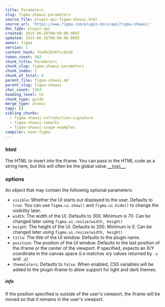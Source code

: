 ```yaml
---
title: Parameters
slug: figma-showui-parameters
source_file: plugin-api-figma-showui.html
source_url: 'https://www.figma.com/plugin-docs/api/figma-showui/'
doc_type: plugin-api
created: 2025-06-26T00:00:00.000Z
updated: 2025-06-26T00:00:00.000Z
owner: figma
version: 1
content_hash: 7ee0b2036fcc6a30
token_count: 362
chunk_title: Parameters
chunk_slug: figma-showui-parameters
chunk_index: 1
chunk_of_total: 4
parent_file: figma-showui.md
parent_slug: figma-showui
char_count: 1264
heading_level: h2
chunk_type: guide
merge_type: atomic
tags: []
sibling_chunks:
  - figma-showui-introduction-signature
  - figma-showui-remarks
  - figma-showui-usage-examples
compiler: noos-figma
---
```


### html

The HTML to insert into the iframe. You can pass in the HTML code as a string here, but this will often be the global value [`__html__`](/plugin-docs/api/global-objects/#html).

### options

An object that may contain the following optional parameters:

- `visible`: Whether the UI starts out displayed to the user. Defaults to `true`. You can use `figma.ui.show()` and `figma.ui.hide()` to change the visibility later.
- `width`: The width of the UI. Defaults to 300. Minimum is 70. Can be changed later using `figma.ui.resize(width, height)`
- `height`: The height of the UI. Defaults to 200. Minimum is 0. Can be changed later using `figma.ui.resize(width, height)`
- `title`: The title of the UI window. Defaults to the plugin name.
- `position`: The position of the UI window. Defaults to the last position of the iframe or the center of the viewport. If specified, expects an X/Y coordinate in the canvas space (i.e matches x/y values returned by `.x` and `.y`)
- `themeColors`: Defaults to `false`. When enabled, CSS variables will be added to the plugin iframe to allow support for light and dark themes.

##### info

If the position specified is outside of the user's viewport, the iframe will be moved so that it remains in the user's viewport.
